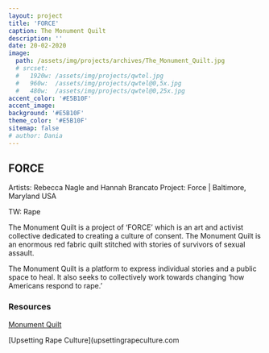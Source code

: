 ```yaml
---
layout: project
title: 'FORCE'
caption: The Monument Quilt
description: ''
date: 20-02-2020
image: 
  path: /assets/img/projects/archives/The_Monument_Quilt.jpg
  # srcset: 
  #   1920w: /assets/img/projects/qwtel.jpg
  #   960w:  /assets/img/projects/qwtel@0,5x.jpg
  #   480w:  /assets/img/projects/qwtel@0,25x.jpg
accent_color: '#E5B10F'
accent_image:
background: '#E5B10F'
theme_color: '#E5B10F'
sitemap: false
# author: Dania
---
```

## FORCE

Artists: Rebecca Nagle and Hannah Brancato
Project: Force | Baltimore, Maryland USA

TW: Rape

The Monument Quilt is a project of ‘FORCE’ which is an art and activist collective dedicated to creating a culture of consent. The Monument Quilt is an enormous red fabric quilt stitched with stories of survivors of sexual assault.

The Monument Quilt is a platform to express individual stories and a public space to heal. It also seeks to collectively work towards changing ‘how Americans respond to rape.’

### Resources

[Monument Quilt](themonumentquilt.org)

[Upsetting Rape Culture](upsettingrapeculture.com
